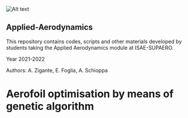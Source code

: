 ![Alt text](https://upload.wikimedia.org/wikipedia/commons/3/3d/ISAE_SUPAERO_72_cmjn.png)
## Applied-Aerodynamics
This repository contains codes, scripts and other materials developed by students taking the Applied Aerodynamics module at ISAE-SUPAERO. 

Year 2021-2022

Authors: A. Zigante, E. Foglia, A. Schioppa

# Aerofoil optimisation by means of genetic algorithm

